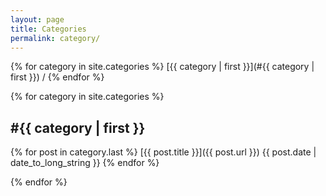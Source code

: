 ```yaml
---
layout: page
title: Categories
permalink: category/
---
```

{% for category in site.categories %}
	[{{ category | first }}](#{{ category | first }}) / 
{% endfor %}

{% for category in site.categories %}
<h2><a name="{{ category | first }}">#{{ category | first }}</a></h2>

{% for post in category.last %}
	[{{ post.title }}]({{ post.url }}) <span class="pull-right">{{ post.date | date_to_long_string }}</span>
{% endfor %}

{% endfor %}
